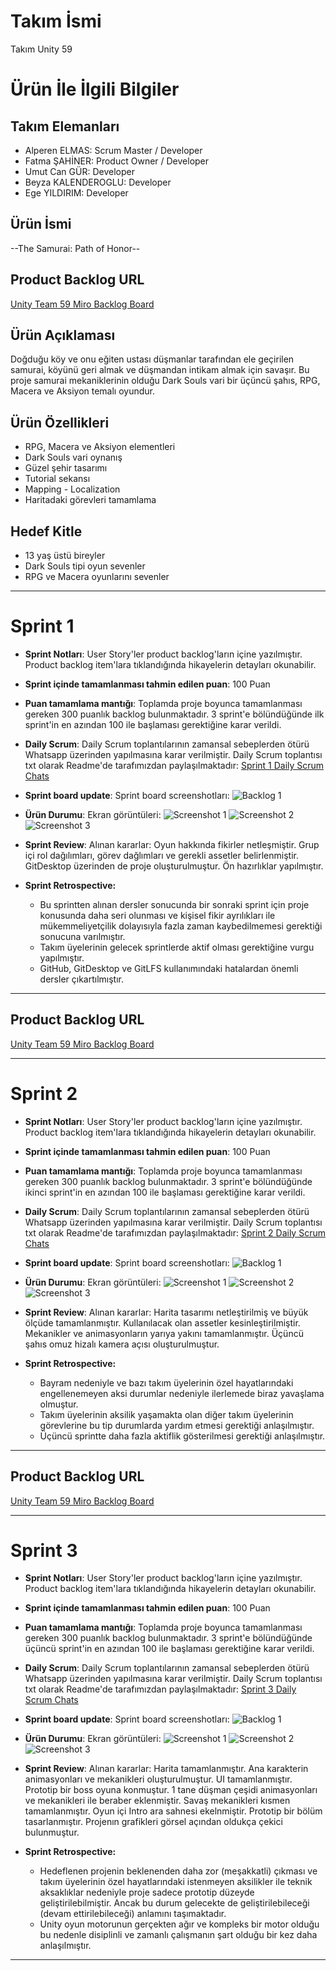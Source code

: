# **Takım İsmi**

Takım Unity 59

# Ürün İle İlgili Bilgiler

## Takım Elemanları
- Alperen ELMAS: Scrum Master / Developer
- Fatma ŞAHİNER: Product Owner / Developer
- Umut Can GÜR: Developer
- Beyza KALENDEROGLU: Developer
- Ege YILDIRIM: Developer

## Ürün İsmi

--The Samurai: Path of Honor--

## Product Backlog URL

[Unity Team 59 Miro Backlog Board](https://miro.com/app/board/uXjVM9k88dc=/?share_link_id=49433068584)

## Ürün Açıklaması

Doğduğu köy ve onu eğiten ustası düşmanlar tarafından ele geçirilen samurai, köyünü geri almak ve düşmandan intikam almak için savaşır. Bu proje samurai mekaniklerinin olduğu Dark Souls vari bir üçüncü şahıs, RPG, Macera ve Aksiyon temalı oyundur.

## Ürün Özellikleri

- RPG, Macera ve Aksiyon elementleri
- Dark Souls vari oynanış
- Güzel şehir tasarımı
- Tutorial sekansı
- Mapping - Localization
- Haritadaki görevleri tamamlama

## Hedef Kitle

- 13 yaş üstü bireyler
- Dark Souls tipi oyun sevenler
- RPG ve Macera oyunlarını sevenler


---

# Sprint 1

- **Sprint Notları**: User Story'ler product backlog'ların içine yazılmıştır. Product backlog item'lara tıklandığında hikayelerin detayları okunabilir.


- **Sprint içinde tamamlanması tahmin edilen puan**: 100 Puan


- **Puan tamamlama mantığı**: Toplamda proje boyunca tamamlanması gereken 300 puanlık backlog bulunmaktadır. 3 sprint'e bölündüğünde ilk sprint'in en azından 100 ile başlaması gerektiğine karar verildi.


- **Daily Scrum**: Daily Scrum toplantılarının zamansal sebeplerden ötürü Whatsapp üzerinden yapılmasına karar verilmiştir. Daily Scrum toplantısı txt olarak Readme'de tarafımızdan paylaşılmaktadır: [Sprint 1 Daily Scrum Chats](https://github.com/HELLKNIGHT61/U59/blob/main/ProjectManagement/Sprint1Documents/DailyScrumMeetingNotesSprint1.txt)

- **Sprint board update**: Sprint board screenshotları: 
![Backlog 1](https://github.com/HELLKNIGHT61/U59/blob/main/ProjectManagement/Sprint1Documents/backlog1.png) 


- **Ürün Durumu**: Ekran görüntüleri:
  ![Screenshot 1](https://github.com/HELLKNIGHT61/U59/blob/main/ProjectManagement/Sprint1Documents/product1.png)
  ![Screenshot 2](https://github.com/HELLKNIGHT61/U59/blob/main/ProjectManagement/Sprint1Documents/product2.png)
  ![Screenshot 3](https://github.com/HELLKNIGHT61/U59/blob/main/ProjectManagement/Sprint1Documents/product3.png)
- **Sprint Review**: 
Alınan kararlar: Oyun hakkında fikirler netleşmiştir. Grup içi rol dağılımları, görev dağlımları ve gerekli assetler belirlenmiştir. GitDesktop üzerinden de proje oluşturulmuştur. Ön hazırlıklar yapılmıştır. 

- **Sprint Retrospective:**
  - Bu sprintten alınan dersler sonucunda bir sonraki sprint için proje konusunda daha seri olunması ve kişisel fikir ayrılıkları ile mükemmeliyetçilik dolayısıyla fazla zaman kaybedilmemesi gerektiği sonucuna varılmıştır.
  - Takım üyelerinin gelecek sprintlerde aktif olması gerektiğine vurgu yapılmıştır.
  - GitHub, GitDesktop ve GitLFS kullanımındaki hatalardan önemli dersler çıkartılmıştır.
 


---

## Product Backlog URL

[Unity Team 59 Miro Backlog Board](https://miro.com/app/board/uXjVM9k88dc=/?share_link_id=49433068584)

---

# Sprint 2

- **Sprint Notları**: User Story'ler product backlog'ların içine yazılmıştır. Product backlog item'lara tıklandığında hikayelerin detayları okunabilir.


- **Sprint içinde tamamlanması tahmin edilen puan**: 100 Puan


- **Puan tamamlama mantığı**: Toplamda proje boyunca tamamlanması gereken 300 puanlık backlog bulunmaktadır. 3 sprint'e bölündüğünde ikinci sprint'in en azından 100 ile başlaması gerektiğine karar verildi.


- **Daily Scrum**: Daily Scrum toplantılarının zamansal sebeplerden ötürü Whatsapp üzerinden yapılmasına karar verilmiştir. Daily Scrum toplantısı txt olarak Readme'de tarafımızdan paylaşılmaktadır: [Sprint 2 Daily Scrum Chats](https://github.com/HELLKNIGHT61/U59/blob/main/ProjectManagement/Sprint2Documents/DailyScrumMeetingNotesSprint2.txt)

- **Sprint board update**: Sprint board screenshotları: 
![Backlog 1](https://github.com/HELLKNIGHT61/U59/blob/main/ProjectManagement/Sprint2Documents/backlog1.png) 


- **Ürün Durumu**: Ekran görüntüleri:
  ![Screenshot 1](https://github.com/HELLKNIGHT61/U59/blob/main/ProjectManagement/Sprint2Documents/product1.png)
  ![Screenshot 2](https://github.com/HELLKNIGHT61/U59/blob/main/ProjectManagement/Sprint2Documents/product2.png)
  ![Screenshot 3](https://github.com/HELLKNIGHT61/U59/blob/main/ProjectManagement/Sprint2Documents/product3.png)
- **Sprint Review**: 
Alınan kararlar: Harita tasarımı netleştirilmiş ve büyük ölçüde tamamlanmıştır. Kullanılacak olan assetler kesinleştirilmiştir. Mekanikler ve animasyonların yarıya yakını tamamlanmıştır. Üçüncü şahıs omuz hizalı kamera açısı oluşturulmuştur.

- **Sprint Retrospective:**
  - Bayram nedeniyle ve bazı takım üyelerinin özel hayatlarındaki engellenemeyen aksi durumlar nedeniyle ilerlemede biraz yavaşlama olmuştur.
  - Takım üyelerinin aksilik yaşamakta olan diğer takım üyelerinin görevlerine bu tip durumlarda yardım etmesi gerektiği anlaşılmıştır.
  - Üçüncü sprintte daha fazla aktiflik gösterilmesi gerektiği anlaşılmıştır.
 


---

## Product Backlog URL

[Unity Team 59 Miro Backlog Board](https://miro.com/app/board/uXjVM9k88dc=/?share_link_id=49433068584)

---

# Sprint 3

- **Sprint Notları**: User Story'ler product backlog'ların içine yazılmıştır. Product backlog item'lara tıklandığında hikayelerin detayları okunabilir.


- **Sprint içinde tamamlanması tahmin edilen puan**: 100 Puan


- **Puan tamamlama mantığı**: Toplamda proje boyunca tamamlanması gereken 300 puanlık backlog bulunmaktadır. 3 sprint'e bölündüğünde üçüncü sprint'in en azından 100 ile başlaması gerektiğine karar verildi.


- **Daily Scrum**: Daily Scrum toplantılarının zamansal sebeplerden ötürü Whatsapp üzerinden yapılmasına karar verilmiştir. Daily Scrum toplantısı txt olarak Readme'de tarafımızdan paylaşılmaktadır: [Sprint 3 Daily Scrum Chats](https://github.com/HELLKNIGHT61/U59/blob/main/ProjectManagement/Sprint3Documents/DailyScrumMeetingNotesSprint3.txt)

- **Sprint board update**: Sprint board screenshotları: 
![Backlog 1](https://github.com/HELLKNIGHT61/U59/blob/main/ProjectManagement/Sprint3Documents/backlog1.png) 


- **Ürün Durumu**: Ekran görüntüleri:
  ![Screenshot 1](https://github.com/HELLKNIGHT61/U59/blob/main/ProjectManagement/Sprint3Documents/product1.png)
  ![Screenshot 2](https://github.com/HELLKNIGHT61/U59/blob/main/ProjectManagement/Sprint3Documents/product2.png)
  ![Screenshot 3](https://github.com/HELLKNIGHT61/U59/blob/main/ProjectManagement/Sprint3Documents/product3.png)


- **Sprint Review**: 
Alınan kararlar: Harita tamamlanmıştır. Ana karakterin animasyonları ve mekanikleri oluşturulmuştur. UI tamamlanmıştır. Prototip bir boss oyuna konmuştur. 1 tane düşman çeşidi animasyonları ve mekanikleri ile beraber eklenmiştir. Savaş mekanikleri kısmen tamamlanmıştır. Oyun içi Intro ara sahnesi ekelnmiştir. Prototip bir bölüm tasarlanmıştır. Projenın grafikleri görsel açından oldukça çekici bulunmuştur.


- **Sprint Retrospective:**

  - Hedeflenen projenin beklenenden daha zor (meşakkatli) çıkması ve takım üyelerinin özel hayatlarındaki istenmeyen aksilikler ile teknik aksaklıklar nedeniyle proje sadece prototip düzeyde geliştirilebilmiştir. Ancak bu durum gelecekte de geliştirilebileceği (devam ettirilebileceği) anlamını taşımaktadır.
  - Unity oyun motorunun gerçekten ağır ve kompleks bir motor olduğu bu nedenle disiplinli ve zamanlı çalışmanın şart olduğu bir kez daha anlaşılmıştır.


---
